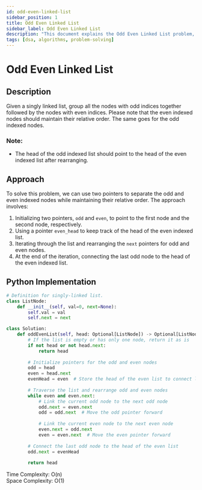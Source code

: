 ```yaml
---
id: odd-even-linked-list
sidebar_position: 1
title: Odd Even Linked List
sidebar_label: Odd Even Linked List
description: "This document explains the Odd Even Linked List problem, including its description, approach, and implementation."
tags: [dsa, algorithms, problem-solving]
---
```


# Odd Even Linked List

## Description

Given a singly linked list, group all the nodes with odd indices together followed by the nodes with even indices. Please note that the even indexed nodes should maintain their relative order. The same goes for the odd indexed nodes.

### Note:
- The head of the odd indexed list should point to the head of the even indexed list after rearranging.

## Approach

To solve this problem, we can use two pointers to separate the odd and even indexed nodes while maintaining their relative order. The approach involves:
1. Initializing two pointers, `odd` and `even`, to point to the first node and the second node, respectively.
2. Using a pointer `even_head` to keep track of the head of the even indexed list.
3. Iterating through the list and rearranging the `next` pointers for odd and even nodes.
4. At the end of the iteration, connecting the last odd node to the head of the even indexed list.

## Python Implementation

```python
# Definition for singly-linked list.
class ListNode:
    def __init__(self, val=0, next=None):
        self.val = val
        self.next = next

class Solution:
    def oddEvenList(self, head: Optional[ListNode]) -> Optional[ListNode]:
        # If the list is empty or has only one node, return it as is
        if not head or not head.next:
            return head
        
        # Initialize pointers for the odd and even nodes
        odd = head
        even = head.next
        evenHead = even  # Store the head of the even list to connect later
        
        # Traverse the list and rearrange odd and even nodes
        while even and even.next:
            # Link the current odd node to the next odd node
            odd.next = even.next
            odd = odd.next  # Move the odd pointer forward
            
            # Link the current even node to the next even node
            even.next = odd.next
            even = even.next  # Move the even pointer forward
        
        # Connect the last odd node to the head of the even list
        odd.next = evenHead
        
        return head
```        
Time Complexity: O(n) <br />
Space Complexity: O(1)